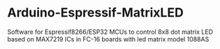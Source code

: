 # Arduino-Espressif-MatrixLED
Software for Espressif8266/ESP32 MCUs to control 8x8 dot matrix LED based on MAX7219 ICs in FC-16 boards with led matrix model 1088AS
